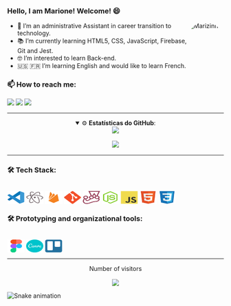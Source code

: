 ### Hello, I am Marione! Welcome!  :smile:
<img align="right" alt="Marizinha1" height="150" style="border-radius:50px;" src="https://i.pinimg.com/564x/be/22/32/be2232911ea8e8d56027d9eb9378a0ee.jpg"> 

- 🎯 I’m an administrative Assistant in career transition to technology.
- 📚 I’m currently learning HTML5, CSS, JavaScript, Firebase, Git and Jest.
- 🤓 I’m interested to learn Back-end.
- 🇺🇸 🇫🇷 I’m learning English and would like to learn French. 

###  📫 How to reach me:
<div>
    <a href = "mailto:mari.tainara@gmail.com"><img  aligh="center" src="https://img.shields.io/badge/-Gmail-%23333?style=for-the-badge&logo=gmail&logoColor=white" target="_blank"></a>
    <a href="https://www.linkedin.com/in/marione-tainara-da-sp/" target="_blank"><img  aligh="center" src="https://img.shields.io/badge/-LinkedIn-%230077B5?style=for-the-badge&logo=linkedin&logoColor=white" target="_blank"></a>
    <a href="https://t.me/marionepereira" target="_blank"><img src="https://img.shields.io/badge/Telegram-2CA5E0?style=for-the-badge&logo=telegram&logoColor=white"></a>
</div>



--------------------------------------------------

<div align="center">
 
<details open align="center">
  <summary>⚙ <b>Estatísticas do GitHub</b>: </summary>

<img height= "190em" src="https://github-readme-stats.vercel.app/api?username=Marione-Tainara&show_icons=true&theme=prussian"/>
	
  <img width="500em" src="https://github-readme-streak-stats.herokuapp.com/?user=Marione-Tainara&include_all_commits=true&hide_border=true&theme=prussian"/><br>

</div>

----
### 🛠  Tech Stack:
<div><br>
 <img align="center"  alt="VScode" height="30" width="40" src="https://raw.githubusercontent.com/devicons/devicon/master/icons/vscode/vscode-original.svg">
<img align="center"  alt="atom" height="30" width="40" src="https://raw.githubusercontent.com/devicons/devicon/master/icons/atom/atom-original.svg">
<img align="center"  alt="firebase" height="30" width="40" src="https://raw.githubusercontent.com/devicons/devicon/master/icons/firebase/firebase-plain.svg">	
<img align="center"  alt="Git" height="30" width="40" src="https://raw.githubusercontent.com/devicons/devicon/master/icons/git/git-original.svg">
 <img align="center"  alt="Jest" height="30" width="40" src="https://raw.githubusercontent.com/devicons/devicon/master/icons/jest/jest-plain.svg">
<img align="center"  alt="nodejs" height="30" width="40" src="https://raw.githubusercontent.com/devicons/devicon/master/icons/nodejs/nodejs-original.svg">
  <img align="center"  alt="Js" height="30" width="40" src="https://raw.githubusercontent.com/devicons/devicon/master/icons/javascript/javascript-original.svg">
  <img align="center"  alt="HTML" height="30" width="40" src="https://raw.githubusercontent.com/devicons/devicon/master/icons/html5/html5-original.svg">
  <img align="center"  alt="CSS" height="30" width="40" src="https://raw.githubusercontent.com/devicons/devicon/master/icons/css3/css3-original.svg">  
</div>


 
### 🛠 Prototyping and organizational tools:
<div><br>
 <img align="center"  alt="Figma" height="30" width="40" src="https://raw.githubusercontent.com/devicons/devicon/master/icons/figma/figma-original.svg">
<img align="center"  alt="Canva" height="30" width="40" src="https://raw.githubusercontent.com/devicons/devicon/master/icons/canva/canva-original.svg">	
 <img align="center"  alt=trello" height="30" width="40" src="https://raw.githubusercontent.com/devicons/devicon/master/icons/trello/trello-plain.svg">
																		      
</div>
																	     
-----	
															     																		     
<div>
      <p align= "center">Number of visitors</p> 
     <p align="center"><img align="center" src="https://profile-counter.glitch.me/{Marione-Tainara}/count.svg"/></p> 
</div>
														      
 ![Snake animation](https://github.com/Marione-Tainara/Marione-Tainara/blob/output/github-contribution-grid-snake.svg)	
